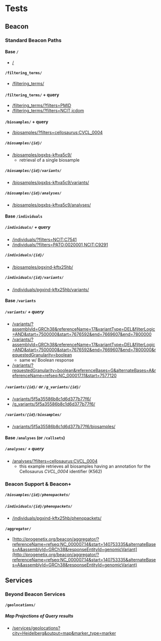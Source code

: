# Tests

## Beacon

### Standard Beacon Paths

#### Base `/`

* [/](http://progenetix.org/beacon/)

#### `/filtering_terms/`

* [/filtering_terms/](http://progenetix.org/beacon/filtering_terms/)

#### `/filtering_terms/` + query

* [/filtering_terms/?filters=PMID](http://progenetix.org/beacon/filtering_terms/?filters=PMID)
* [/filtering_terms/?filters=NCIT,icdom](http://progenetix.org/beacon/filtering_terms/?filters=NCIT,icdom)

#### `/biosamples/` + query

* [/biosamples/?filters=cellosaurus:CVCL_0004](http://progenetix.org/beacon/biosamples/?filters=cellosaurus:CVCL_0004)

##### `/biosamples/{id}/`

* [/biosamples/pgxbs-kftva5c9/](http://progenetix.org/beacon/biosamples/pgxbs-kftva5c9/)
  - retrieval of a single biosample

##### `/biosamples/{id}/variants/`

* [/biosamples/pgxbs-kftva5c9/variants/](http://progenetix.org/beacon/biosamples/pgxbs-kftva5c9/variants/)

##### `/biosamples/{id}/analyses/`

* [/biosamples/pgxbs-kftva5c9/analyses/](http://progenetix.org/beacon/biosamples/pgxbs-kftva5c9/variants/)

#### Base `/individuals`

##### `/individuals/` + query

* [/individuals/?filters=NCIT:C7541](http://progenetix.org/beacon/individuals/?filters=NCIT:C7541)
* [/individuals/?filters=PATO:0020001,NCIT:C9291](http://progenetix.org/beacon/individuals/?filters=PATO:0020001,NCIT:C9291)

##### `/individuals/{id}/`

* [/biosamples/pgxind-kftx25hb/](http://progenetix.org/beacon/biosamples/pgxind-kftx25hb/)

##### `/individuals/{id}/variants/`

* [/individuals/pgxind-kftx25hb/variants/](http://progenetix.org/beacon/individuals/pgxind-kftx25hb/variants/)

#### Base `/variants`

##### `/variants/` + query

* [/variants/?assemblyId=GRCh38&referenceName=17&variantType=DEL&filterLogic=AND&start=7500000&start=7676592&end=7669607&end=7800000](http://progenetix.org/beacon/variants/?assemblyId=GRCh38&referenceName=17&variantType=DEL&filterLogic=AND&start=7500000&start=7676592&end=7669607&end=7800000)
* [/variants/?assemblyId=GRCh38&referenceName=17&variantType=DEL&filterLogic=AND&start=7500000&start=7676592&end=7669607&end=7800000&requestedGranularity=boolean](http://progenetix.org/beacon/variants/?assemblyId=GRCh38&referenceName=17&variantType=DEL&filterLogic=AND&start=7500000&start=7676592&end=7669607&end=7800000&requestedGranularity=boolean)
    - same w/ Boolean response
* [/variants/?requestedGranularity=boolean&referenceBases=G&alternateBases=A&referenceName=refseq:NC_000017.11&start=7577120](http://progenetix.org/beacon/variants/?requestedGranularity=boolean&referenceBases=G&alternateBases=A&referenceName=refseq:NC_000017.11&start=7577120)


##### `/variants/{id}/` or `/g_variants/{id}/`

* [/variants/5f5a35586b8c1d6d377b77f6/](http://progenetix.org/beacon/variants/5f5a35586b8c1d6d377b77f6/)
* [/g_variants/5f5a35586b8c1d6d377b77f6/](http://progenetix.org/beacon/g_variants/5f5a35586b8c1d6d377b77f6/)

##### `/variants/{id}/biosamples/`

* [/variants/5f5a35586b8c1d6d377b77f6/biosamples/](http://progenetix.org/beacon/variants/5f5a35586b8c1d6d377b77f6/biosamples/)

#### Base `/analyses` (or `/callsets`)

##### `/analyses/` + query

* [/analyses/?filters=cellosaurus:CVCL_0004](http://progenetix.org/beacon/analyses/?filters=cellosaurus:CVCL_0004)
  - this example retrieves all biosamples having an annotation for the Cellosaurus _CVCL_0004_
  identifier (K562)

### Beacon Support & Beacon+

##### `/biosamples/{id}/phenopackets/`


##### `/individuals/{id}/phenopackets/`

* [/individuals/pgxind-kftx25hb/phenopackets/](http://progenetix.org/beacon/individuals/pgxind-kftx3fpk/phenopackets/)

#### `/aggregator/`

* [http://progenetix.org/beacon/aggregator/?referenceName=refseq:NC_000007.14&start=140753335&alternateBases=A&assemblyId=GRCh38&responseEntityId=genomicVariant](http://progenetix.org/beacon/aggregator/?referenceName=refseq:NC_000007.14&start=140753335&alternateBases=A&assemblyId=GRCh38&responseEntityId=genomicVariant)

## Services

### Beyond Beacon Services

#### `/geolocations/`

##### Map Projections of Query results

* [/services/geolocations?city=Heidelberg&output=map&marker_type=marker](http://progenetix.org/services/geolocations?city=Heidelberg&output=map&marker_type=marker)





